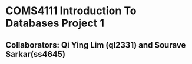 # COMS4111 Introduction To Databases Project 1
## Collaborators: Qi Ying Lim (ql2331) and Sourave Sarkar(ss4645)